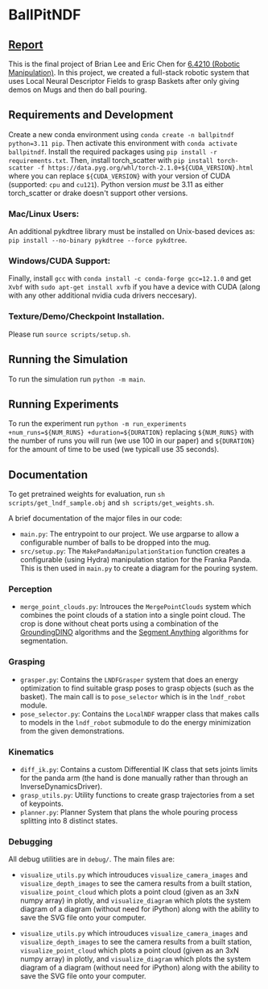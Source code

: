 # BallPitNDF

## [Report](https://www.dropbox.com/scl/fi/01kluje9vmr3jcukoggf4/ballpitndf.pdf?rlkey=qf6e1uaunnxw41y3309w394f7&st=j75hw6fa&dl=0)

This is the final project of Brian Lee and Eric Chen for [6.4210 (Robotic Manipulation)](https://manipulation.csail.mit.edu/Fall2024/schedule.html). In this project, we created a full-stack robotic system that uses Local Neural Descriptor Fields to grasp Baskets after only giving demos on Mugs and then do ball pouring.

## Requirements and Development

Create a new conda environment using `conda create -n ballpitndf python=3.11 pip`. Then activate this environment
with `conda activate ballpitndf`. Install the required packages using `pip install -r requirements.txt`.
Then, install torch_scatter with `pip install torch-scatter -f https://data.pyg.org/whl/torch-2.1.0+${CUDA_VERSION}.html`
where you can replace `${CUDA_VERSION}` with your version of CUDA (supported: `cpu` and `cu121`). Python version *must* 
be 3.11 as either torch_scatter or drake doesn't support other versions.

### Mac/Linux Users:

An additional pykdtree library must be installed on Unix-based devices as:
`pip install --no-binary pykdtree --force pykdtree`.

### Windows/CUDA Support:
Finally, install `gcc` with `conda install -c conda-forge gcc=12.1.0` and get `Xvbf` with 
`sudo apt-get install xvfb` if you have a device with CUDA (along with any other additional nvidia cuda drivers
neccesary).

### Texture/Demo/Checkpoint Installation.

Please run `source scripts/setup.sh`.

## Running the Simulation

To run the simulation run `python -m main`.

## Running Experiments

To run the experiment run `python -m run_experiments +num_runs=${NUM_RUNS} +duration=${DURATION}` replacing `${NUM_RUNS}` with the 
number of runs you will run (we use 100 in our paper) and `${DURATION}` for the amount of time to be used (we typicall use 35 seconds).

## Documentation

To get pretrained weights for evaluation, run `sh scripts/get_lndf_sample.obj` and `sh scripts/get_weights.sh`.

A brief documentation of the major files in our code:

- `main.py`: The entrypoint to our project. We use argparse to allow a configurable number of balls to be dropped
  into the mug.
- `src/setup.py`: The `MakePandaManipulationStation` function creates a configurable (using Hydra) manipulation
  station for the Franka Panda. This is then used in `main.py` to create a diagram for the pouring system.

### Perception

* `merge_point_clouds.py`: Introuces the `MergePointClouds` system which combines the point clouds of a station 
into a single point cloud. The crop is done without cheat ports using a combination of the 
[GroundingDINO](https://github.com/IDEA-Research/GroundingDINO) algorithms and the 
[Segment Anything](https://github.com/facebookresearch/segment-anything) algorithms for segmentation. 

### Grasping

* `grasper.py`: Contains the `LNDFGrasper` system that does an energy optimization to find suitable grasp poses 
to grasp objects (such as the basket). The main call is to `pose_selector` which is in the `lndf_robot` module.
* `pose_selector.py`: Contains the `LocalNDF` wrapper class that makes calls to models in the `lndf_robot` submodule
to do the energy minimization from the given demonstrations.

### Kinematics

* `diff_ik.py`: Contains a custom Differential IK class that sets joints limits for the panda arm (the hand is done
manually rather than through an InverseDynamicsDriver).
* `grasp_utils.py`: Utility functions to create grasp trajectories from a set of keypoints.
* `planner.py`: Planner System that plans the whole pouring process splitting into 8 distinct states. 

### Debugging

All debug utilities are in `debug/`. The main files are:
* `visualize_utils.py` which introuduces `visualize_camera_images` and `visualize_depth_images` to see the camera 
results from a built station, `visualize_point_cloud` which plots a point cloud (given as an 3xN numpy array) in 
plotly, and `visualize_diagram` which plots the system diagram of a diagram (without need for iPython) along with the
ability to save the SVG file onto your computer. 

- `visualize_utils.py` which introuduces `visualize_camera_images` and `visualize_depth_images` to see the camera
  results from a built station, `visualize_point_cloud` which plots a point cloud (given as an 3xN numpy array) in
  plotly, and `visualize_diagram` which plots the system diagram of a diagram (without need for iPython) along with the
  ability to save the SVG file onto your computer.